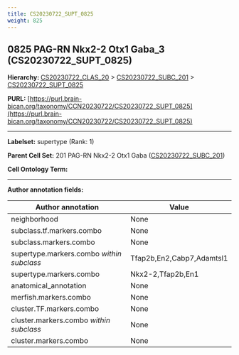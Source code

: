 ```yaml
---
title: CS20230722_SUPT_0825
weight: 825
---
```

## 0825 PAG-RN Nkx2-2 Otx1 Gaba_3 (CS20230722_SUPT_0825)
<b>Hierarchy: </b>
[CS20230722_CLAS_20](../CS20230722_CLAS_20) >
[CS20230722_SUBC_201](../CS20230722_SUBC_201) >
[CS20230722_SUPT_0825](../CS20230722_SUPT_0825)

**PURL:** [https://purl.brain-bican.org/taxonomy/CCN20230722/CS20230722_SUPT_0825](https://purl.brain-bican.org/taxonomy/CCN20230722/CS20230722_SUPT_0825)

---


**Labelset:** supertype (Rank: 1)

**Parent Cell Set:** 201 PAG-RN Nkx2-2 Otx1 Gaba ([CS20230722_SUBC_201](../CS20230722_SUBC_201))



**Cell Ontology Term:** 

[MARKER GENES.]: #


---

[TRANSFERRED ANNOTATIONS.]: #


[AUTHOR ANNOTATION FIELDS.]: #


**Author annotation fields:**

| Author annotation | Value |
|-------------------|-------|
|neighborhood|None|
|subclass.tf.markers.combo|None|
|subclass.markers.combo|None|
|supertype.markers.combo _within subclass_|Tfap2b,En2,Cabp7,Adamtsl1|
|supertype.markers.combo|Nkx2-2,Tfap2b,En1|
|anatomical_annotation|None|
|merfish.markers.combo|None|
|cluster.TF.markers.combo|None|
|cluster.markers.combo _within subclass_|None|
|cluster.markers.combo|None|
